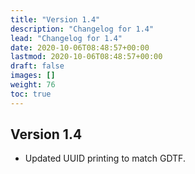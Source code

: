 ```yaml
---
title: "Version 1.4"
description: "Changelog for 1.4"
lead: "Changelog for 1.4"
date: 2020-10-06T08:48:57+00:00
lastmod: 2020-10-06T08:48:57+00:00
draft: false
images: []
weight: 76
toc: true
---
```


## Version 1.4

- Updated UUID printing to match GDTF.
